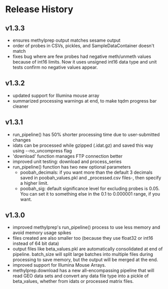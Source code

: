 # Release History

## v1.3.3
- ensures methylprep output matches sesame output
- order of probes in CSVs, pickles, and SampleDataContainer doesn't match
- fixes bug where are few probes had negative meth/unmeth values because of int16 limits.
    Now it uses unsigned int16 data type and unit tests confirm no negative values appear.

## v1.3.2
- updated support for Illumina mouse array
- summarized processing warnings at end, to make tqdm progress bar cleaner

## v1.3.1
- run_pipeline() has 50% shorter processing time due to user-submitted changes
- idats can be processed while gzipped (.idat.gz) and saved this way using --no_uncompress flag
- 'download' function manages FTP connection better
- improved unit testing: download and process_series
- run_pipeline() function has two new optional parameters
    - poobah_decimals: if you want more than the default 3 decimals saved in poobah_values.pkl and _processed.csv files-, then specify a higher limit.
    - poobah_sig: default significance level for excluding probes is 0.05. You can set it to something
    else in the 0.1 to 0.000001 range, if you want.

## v1.3.0
- improved methylprep's run_pipeline() process to use less memory and avoid memory usage spikes
- files created are also smaller too (because they use float32 or int16 instead of 64 bit data)
- output files like beta_values.pkl are automatically consolidated at end of pipeline.
    batch_size will split large batches into multiple files during processing to save memory,
    but the output will be merged at the end.
- improved support for Illumina Mouse Arrays.
- methylprep.download has a new all-encompassing pipeline that will read GEO data sets and convert
    any data file type into a pickle of beta_values, whether from idats or processed matrix files.
